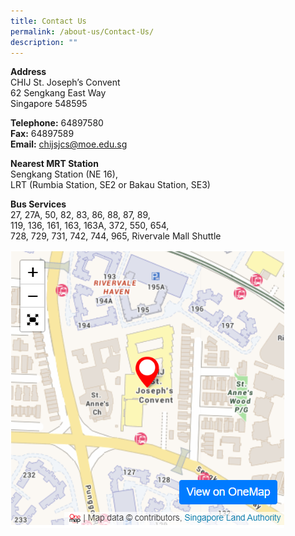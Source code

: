 ```yaml
---
title: Contact Us
permalink: /about-us/Contact-Us/
description: ""
---
```

**Address**  
CHIJ St. Joseph’s Convent  
62 Sengkang East Way  
Singapore 548595  
  
**Telephone:** 64897580  
**Fax:** 64897589  
**Email:** [chijsjcs@moe.edu.sg](mailto:chijsjcs@moe.edu.sg)  
  
**Nearest MRT Station**  
Sengkang Station (NE 16),  
LRT (Rumbia Station, SE2 or Bakau Station, SE3)  
  
**Bus Services**  
27, 27A, 50, 82, 83, 86, 88, 87, 89,  
119, 136, 161, 163, 163A, 372, 550, 654,  
728, 729, 731, 742, 744, 965, Rivervale Mall Shuttle  
  
![](/images/About%20us/Contact%20Us/MAP.png)